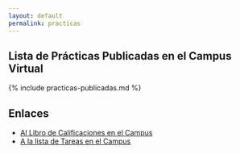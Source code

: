 ```yaml
---
layout: default
permalink: practicas
---
```


## Lista de Prácticas Publicadas en el Campus Virtual

{% include practicas-publicadas.md  %}

## Enlaces

* [Al Libro de Calificaciones en el Campus]({{site.calificador}})
* [A la lista de Tareas en el Campus]({{site.tareas}})
